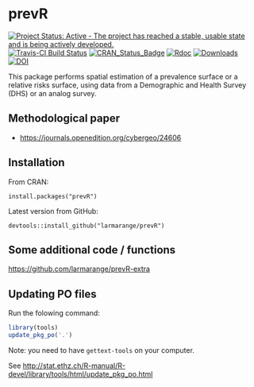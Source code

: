 # prevR

[![Project Status: Active - The project has reached a stable, usable state and is being actively developed.](https://www.repostatus.org/badges/0.1.0/active.svg)](https://www.repostatus.org/#active) 
[![Travis-CI Build Status](https://travis-ci.org/larmarange/prevR.svg?branch=master)](https://travis-ci.org/larmarange/prevR)
[![CRAN_Status_Badge](https://www.r-pkg.org/badges/version/prevR)](https://cran.r-project.org/web/packages/prevR) 
[![Rdoc](https://www.rdocumentation.org/badges/version/prevR)](https://www.rdocumentation.org/packages/prevR)
[![Downloads](https://cranlogs.r-pkg.org/badges/prevR)](https://cran.r-project.org/package=prevR)
[![DOI](https://www.zenodo.org/badge/6281387.svg)](https://www.zenodo.org/badge/latestdoi/6281387)

This package performs spatial estimation of a prevalence surface
or a relative risks surface, using data from a Demographic and Health
Survey (DHS) or an analog survey.

## Methodological paper

* <https://journals.openedition.org/cybergeo/24606>

## Installation

From CRAN:

```
install.packages("prevR")
```

Latest version from GitHub:

```
devtools::install_github("larmarange/prevR")
```

## Some additional code / functions

<https://github.com/larmarange/prevR-extra>


## Updating PO files

Run the folowing command:

```r
library(tools)
update_pkg_po('.')
```

Note: you need to have `gettext-tools` on your computer. 

See <http://stat.ethz.ch/R-manual/R-devel/library/tools/html/update_pkg_po.html>